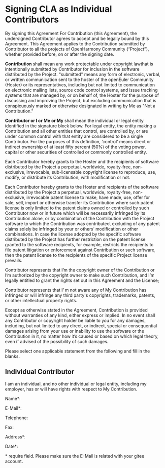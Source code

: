 # Signing CLA as Individual Contributors<a name="EN-US_TOPIC_0000001055067928"></a>

By signing this Agreement For Contribution \(this Agreement\), the undersigned Contributor agrees to accept and be legally bound by this Agreement. This Agreement applies to the Contribution submitted by Contributor to all the projects of OpenHarmony Community \(“Project”\), whether provided before, on or after the signing date.

**Contribution**  shall mean any work protectable under copyright lawthat is intentionally submitted by Contributor for inclusion in the software distributed by the Project. "submitted" means any form of electronic, verbal, or written communication sent to the hoster of the openEuler Community \(Hoster\) or its representatives, including but not limited to communication on electronic mailing lists, source code control systems, and issue tracking systems that are managed by, or on behalf of, the Hoster for the purpose of discussing and improving the Project, but excluding communication that is conspicuously marked or otherwise designated in writing by Me as "Not a Contribution."

**Contributor or I or Me or My**  shall mean the individual or legal entity identified in the signature block below. For legal entity, the entity making a Contribution and all other entities that control, are controlled by, or are under common control with that entity are considered to be a single Contributor. For the purposes of this definition, ‘control’ means direct or indirect ownership of at least fifty percent \(50%\) of the voting power, capital or other securities of controlled or commonly controlled entity.

Each Contributor hereby grants to the Hoster and the recipients of software distributed by the Project a perpetual, worldwide, royalty-free, non-exclusive, irrevocable, sub-licensable copyright license to reproduce, use, modify, or distribute its Contribution, with modification or not.

Each Contributor hereby grants to the Hoster and recipients of the software distributed by the Project a perpetual, worldwide, royalty-free, non-exclusive, irrevocable patent license to make, have made, use, offer for sale, sell, import or otherwise transfer its Contribution where such patent license is only limited to the patent claims owned or controlled by such Contributor now or in future which will be necessarily infringed by its Contribution alone, or by combination of the Contribution with the Project software to which the Contribution was contributed, excluding of any patent claims solely be infringed by your or others’ modification or other combinations. In case the license adopted by the specific software distributed by the Project has further restriction on the patent license granted to the software recipients, for example, restricts the recipients to file patent litigation or enforcement against Contribution or such software, then the patent license to the recipients of the specific Project license prevails.

Contributor represents that I’m the copyright owner of the Contribution or I’m authorized by the copyright owner to make such Contribution, and I’m legally entitled to grant the rights set out in this Agreement and the License;

Contributor represents that I’ m not aware any of My Contribution has infringed or will infringe any third party's copyrights, trademarks, patents, or other intellectual property rights.

Except as otherwise stated in the Agreement, Contribution is provided without warranties of any kind, either express or implied. In no event shall any Contributor or copyright holder be liable to you for any damages, including, but not limited to any direct, or indirect, special or consequential damages arising from your use or inability to use the software or the Contribution in it, no matter how it’s caused or based on which legal theory, even if advised of the possibility of such damages.

Please select one applicable statement from the following and fill in the blanks.

## Individual Contributor<a name="section15795114333516"></a>

I am an individual, and no other individual or legal entity, including my employer, has or will have rights with respect to My Contribution.

Name\*:

E-Mail\*:

Telephone:

Fax:

Address\*:

Date\*:

\* require field. Please make sure the E-Mail is related with your gitee account.

